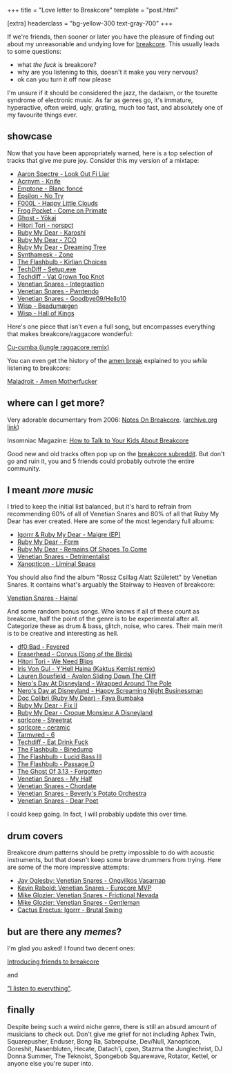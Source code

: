+++
title = "Love letter to Breakcore"
template = "post.html"

[extra]
headerclass = "bg-yellow-300 text-gray-700"
+++

If we're friends, then sooner or later you have the pleasure of finding out about my unreasonable and undying love for [breakcore](https://en.wikipedia.org/wiki/Breakcore). This usually leads to some questions:

- what *the fuck* is breakcore?
- why are you listening to this, doesn't it make you very nervous?
- ok can you turn it off now please

I'm unsure if it should be considered the jazz, the dadaism, or the tourette syndrome of electronic music. As far as genres go, it's immature, hyperactive, often weird, ugly, grating, much too fast, and absolutely one of my favourite things ever.

## showcase

Now that you have been appropriately warned, here is a top selection of tracks that give me pure joy. Consider this my version of a mixtape:

- [Aaron Spectre - Look Out Fi Liar](https://youtu.be/1LVDFHPV9mE)
- [Acrnym - Knife](https://www.youtube.com/watch?v=8IEUzEpaQtQ)
- [Emptone - Blanc foncé](https://www.youtube.com/watch?v=07PfzaY-sRM)
- [Epsilon - No Try](https://youtu.be/DBx87DWSr5Y)
- [F000L - Happy Little Clouds](https://youtu.be/EWjG4fQameY)
- [Frog Pocket - Come on Primate](https://soundcloud.com/frogpocket/come-on-primate)
- [Ghost - Yōkai](https://youtu.be/eiuPlmJAw2c)
- [Hitori Tori - norspct](https://soundcloud.com/hitori-tori/hitori-tori-norspct)
- [Ruby My Dear - Karoshi](https://youtu.be/ygkPhYCMrxQ)
- [Ruby My Dear - 7CO](https://youtu.be/sPhfv-GRo6s)
- [Ruby My Dear - Dreaming Tree](https://www.youtube.com/watch?v=4ZY_xXcG9Ww)
- [Synthamesk - Zone](https://www.youtube.com/watch?t=119&v=sa5HBewx0oA)
- [The Flashbulb - Kirlian Choices](http://youtu.be/y2WX0Mt7n7M)
- [TechDiff - Setup.exe](https://youtu.be/qaEV3vn1Dks)
- [Techdiff - Vat Grown Top Knot](https://www.youtube.com/watch?v=id8XLsJk8ZA)
- [Venetian Snares - Integraation](https://youtu.be/OfWVLiQfyPY)
- [Venetian Snares - Pwntendo](https://youtu.be/906sMXi_e3Q)
- [Venetian Snares - Goodbye09/Hello10](https://youtu.be/GHYW6V8I1yA)
- [Wisp - Beadumægen](https://youtu.be/OTBlCpstHTg)
- [Wisp - Hall of Kings](https://youtu.be/aZP4cbWp7Ok)

Here's one piece that isn't even a full song, but encompasses everything that makes breakcore/raggacore wonderful:

[Cu-cumba (jungle raggacore remix)](https://youtu.be/NHk2MVM2dWg)

You can even get the history of the [amen break](https://en.wikipedia.org/wiki/Amen_break) explained to you _while_ listening to breakcore:

[Maladroit - Amen Motherfucker](https://www.youtube.com/watch?v=S219XUm18LA)

## where can I get more?

Very adorable documentary from 2006: [Notes On Breakcore](https://www.youtube.com/watch?v=40FJhPerCHo). ([archive.org link](https://web.archive.org/web/20131012061844/http://notes.breakcore.net/))

Insomniac Magazine: [How to Talk to Your Kids About Breakcore](https://www.insomniac.com/magazine/how-to-talk-to-your-kids-about-breakcore/)

Good new and old tracks often pop up on the [breakcore subreddit](https://old.reddit.com/r/breakcore/). But don't go and ruin it, you and 5 friends could probably outvote the entire community.

## I meant _more music_

I tried to keep the initial list balanced, but it's hard to refrain from recommending 60% of all of Venetian Snares and 80% of all that Ruby My Dear has ever created. Here are some of the most legendary full albums:

- [Igorrr & Ruby My Dear - Maigre (EP)](https://youtu.be/oHG9WbyHKmg)
- [Ruby My Dear - Form](https://youtu.be/vG-cOMJsL9g)
- [Ruby My Dear - Remains Of Shapes To Come](https://youtu.be/fm-8sdLwCh4)
- [Venetian Snares - Detrimentalist](https://www.youtube.com/watch?v=FQmDmCclfMc&list=PLlJE0DQlU35YcP9asDcS-mBn8rIT1ZoW_)
- [Xanopticon - Liminal Space](https://youtu.be/qIu2nAnOKZw)

You should also find the album "Rossz Csillag Alatt Született" by Venetian Snares. It contains what's arguably the Stairway to Heaven of breakcore:

[Venetian Snares - Hajnal](https://youtu.be/FbJ63spk48s)

And some random bonus songs. Who knows if all of these count as breakcore, half the point of the genre is to be experimental after all. Categorize these as drum & bass, glitch, noise, who cares. Their main merit is to be creative and interesting as hell.

- [df0:Bad - Fevered](https://soundcloud.com/cock-rock-disco-label/2-fevered)
- [Eraserhead - Corvus (Song of the Birds)](https://youtu.be/f9gwFbpmhiM)
- [Hitori Tori - We Need Blips](https://www.youtube.com/watch?v=VnJY5u6cC7A)
- [Iris Von Gul - Y'Hell Haina (Kaktus Kemist remix)](https://irisvongul.bandcamp.com/track/yhell-haina-kaktus-kemist-remix)
- [Lauren Bousfield - Avalon Sliding Down The Cliff](https://youtu.be/W8j1degs2bA)
- [Nero's Day At Disneyland - Wrapped Around The Pole](https://youtu.be/mbzy-4YuvIg)
- [Nero's Day at Disneyland - Happy Screaming Night Businessman](https://youtu.be/Nw7hngk0A9A)
- [Doc Colibri (Ruby My Dear) - Faya Bumbaka](https://youtu.be/P6DZEATjwpk)
- [Ruby My Dear - Fix II](https://youtu.be/XT4stqdIXlw)
- [Ruby My Dear - Croque Monsieur A Disneyland](https://youtu.be/MLX_aWlQBtU)
- [sqrlcore - Streetrat](https://youtu.be/BqjBh4YptVo)
- [sqrlcore - ceramic](https://www.youtube.com/watch?v=VcHTwVwvncY)
- [Tarmvred - 6](https://youtu.be/pR_tKmyWbRU)
- [Techdiff - Eat Drink Fuck](https://youtu.be/p8rRuN79Sr0)
- [The Flashbulb - Binedump](https://youtu.be/nkDhImhGiEc)
- [The Flashbulb - Lucid Bass III](https://youtu.be/s0ybWnm_bXQ)
- [The Flashbulb - Passage D](https://youtu.be/pioCDAQ1Kuc)
- [The Ghost Of 3.13 - Forgotten](https://youtu.be/kLPzVn9I_mM)
- [Venetian Snares - My Half](https://youtu.be/8QyysmlTPlw)
- [Venetian Snares - Chordate](https://youtu.be/dqbB_WSNKhQ)
- [Venetian Snares - Beverly's Potato Orchestra](https://youtu.be/OTaqFCr-KL4)
- [Venetian Snares - Dear Poet](https://youtu.be/VRcj_ThVkjw)

I could keep going. In fact, I will probably update this over time.

## drum covers

Breakcore drum patterns should be pretty impossible to do with acoustic instruments, but that doesn't keep some brave drummers from trying. Here are some of the more impressive attempts:

- [Jay Oglesby: Venetian Snares - Ongyilkos Vasarnap](https://youtu.be/FwzyjDuWt7M)
- [Kevin Rabold: Venetian Snares - Eurocore MVP](https://www.youtube.com/watch?v=Nk-q3aUPGqA)
- [Mike Glozier: Venetian Snares - Frictional Nevada](https://www.youtube.com/watch?v=RwOb-AA7by4)
- [Mike Glozier: Venetian Snares - Gentleman](http://www.youtube.com/watch?v=_oD3pbOBP50)
- [Cactus Erectus: Igorrr - Brutal Swing](https://youtu.be/2BWyszFMwQA)

## but are there any *memes*?

I'm glad you asked! I found two decent ones:

[Introducing friends to breakcore](https://youtu.be/HzTXHhLwsZc)

and

["I listen to everything"](/img/i-listen-to-everything.jpg).

## finally

Despite being such a weird niche genre, there is still an absurd amount of musicians to check out. Don't give me grief for not including Aphex Twin, Squarepusher, Enduser, Bong Ra, Sabrepulse, Dev/Null, Xanopticon, Goreshit, Nasenbluten, Hecate, Datach'i, cpxn, Stazma the Junglechrist, DJ Donna Summer, The Teknoist, Spongebob Squarewave, Rotator, Kettel, or anyone else you're super into.
